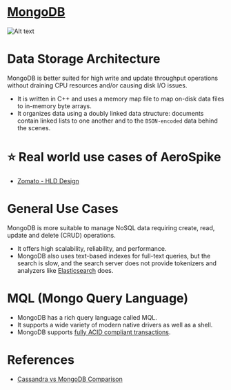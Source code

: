 
# [MongoDB](https://www.interviewbit.com/mongodb-interview-questions/)

<img title="MongoDB_JSON" alt="Alt text" src="assets/MongoDB_JSON.png">

# Data Storage Architecture
MongoDB is better suited for high write and update throughput operations without draining CPU resources and/or causing disk I/O issues. 
- It is written in C++ and uses a memory map file to map on-disk data files to in-memory byte arrays. 
- It organizes data using a doubly linked data structure: documents contain linked lists to one another and to the `BSON-encoded` data behind the scenes.

# :star: Real world use cases of AeroSpike
- [Zomato - HLD Design](../../../../3_HLDDesignProblems/ZomatoDesign/README.md)

# General Use Cases
MongoDB is more suitable to manage NoSQL data requiring create, read, update and delete (CRUD) operations. 
- It offers high scalability, reliability, and performance. 
- MongoDB also uses text-based indexes for full-text queries, but the search is slow, and the search server does not provide tokenizers and analyzers like [Elasticsearch](../ElasticSearch) does.

# MQL (Mongo Query Language)
- MongoDB has a rich query language called MQL. 
- It supports a wide variety of modern native drivers as well as a shell.
- MongoDB supports [fully ACID compliant transactions](../../../0_SystemGlossaries/ACIDPropertyTransaction.md).

# References
- [Cassandra vs MongoDB Comparison](https://www.mongodb.com/compare/cassandra-vs-mongodb)